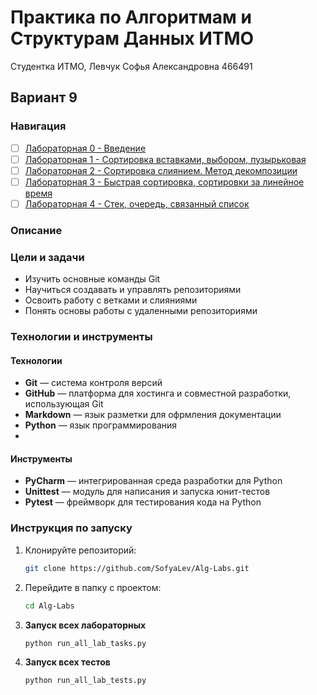 # Практика по Алгоритмам и Cтруктурам Данных ИТМО
Студентка ИТМО, Левчук Софья Александровна  466491 

## Вариант 9

### Навигация

- [ ] [Лабораторная 0 - Введение](lab1/README.md)
- [ ] [Лабораторная 1 - Сортировка вставками, выбором, пузырьковая](lab1/README.md)
- [ ] [Лабораторная 2 - Сортировка слиянием. Метод декомпозиции](lab2/README.md)
- [ ] [Лабораторная 3 - Быстрая сортировка, сортировки за линейное время](lab3/README.md)
- [ ] [Лабораторная 4 - Стек, очередь, связанный список](lab4/README.md)

### Описание 

### Цели и задачи

- Изучить основные команды Git
- Научиться создавать и управлять репозиториями
- Освоить работу с ветками и слияниями
- Понять основы работы с удаленными репозиториями

### Технологии и инструменты

#### Технологии
- **Git** — система контроля версий
- **GitHub** — платформа для хостинга и совместной разработки, использующая Git
- **Markdown** — язык разметки для офрмления документации
- **Python** — язык программирования
- 
#### Инструменты
- **PyCharm** — интегрированная среда разработки для Python
- **Unittest** — модуль для написания и запуска юнит-тестов
- **Pytest** — фреймворк для тестирования кода на Python

### Инструкция по запуску

1. Клонируйте репозиторий:
   ```bash
   git clone https://github.com/SofyaLev/Alg-Labs.git
   ```
2. Перейдите в папку с проектом:
   ```bash
   cd Alg-Labs
   ```
3. **Запуск всех лабораторных**
    ```bash
   python run_all_lab_tasks.py
   ```

4. **Запуск всех тестов**
    ```bash
    python run_all_lab_tests.py
   ```
